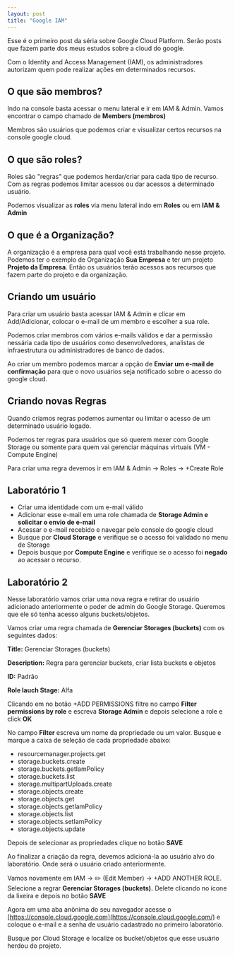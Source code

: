 ```yaml
---
layout: post
title: "Google IAM"
---
```


Esse é o primeiro post da séria sobre Google Cloud Platform. Serão posts que fazem parte dos meus estudos sobre a cloud do google.

Com o Identity and Access Management (IAM), os administradores autorizam quem pode realizar ações em determinados recursos.

## O que são membros?

Indo na console basta acessar o menu lateral e ir em IAM & Admin. Vamos encontrar o campo chamado de **Members (membros)**

Membros são usuários que podemos criar e visualizar certos recursos na console google cloud.

## O que são roles?

Roles são "regras" que podemos herdar/criar para cada tipo de recurso. Com as regras podemos limitar acessos ou dar acessos a determinado usuário.

Podemos visualizar as **roles** via menu lateral indo em **Roles** ou em **IAM & Admin**

## O que é a Organização?

A organização é a empresa para qual você está trabalhando nesse projeto. Podemos ter o exemplo de Organização **Sua Empresa** e ter um projeto **Projeto da Empresa**. Então os usuários terão acessos aos recursos que fazem parte do projeto e da organização.

## Criando um usuário

Para criar um usuário basta acessar IAM & Admin e clicar em Add/Adicionar, colocar o e-mail de um membro e escolher a sua role.

Podemos criar membros com vários e-mails válidos e dar a permissão nessária cada tipo de usuários como desenvolvedores, analistas de infraestrutura ou administradores de banco de dados.

Ao criar um membro podemos marcar a opção de **Enviar um e-mail de confirmação** para que o novo usuários seja notificado sobre o acesso do google cloud.

## Criando novas Regras

Quando criamos regras podemos aumentar ou limitar o acesso de um determinado usuário logado.

Podemos ter regras para usuários que só querem mexer com Google Storage ou somente para quem vai gerenciar máquinas virtuais (VM - Compute Engine)

Para criar uma regra devemos ir em IAM & Admin → Roles → +Create Role

## Laboratório 1

- Criar uma identidade com um e-mail válido
- Adicionar esse e-mail em uma role chamada de **Storage Admin e solicitar o envio de e-mail**
- Acessar o e-mail recebido e navegar pelo console do google cloud
- Busque por **Cloud Storage** e verifique se o acesso foi validado no menu de Storage
- Depois busque por **Compute Engine** e verifique se o acesso foi **negado** ao acessar o recurso.

## Laboratório 2

Nesse laboratório vamos criar uma nova regra e retirar do usuário adicionado anteriormente o poder de admin do Google Storage. Queremos que ele só tenha acesso alguns buckets/objetos.

Vamos criar uma regra chamada de **Gerenciar Storages (buckets)** com os seguintes dados:

**Title:** Gerenciar Storages (buckets)

**Description:** Regra para gerenciar buckets, criar lista buckets e objetos

**ID:** Padrão

**Role lauch Stage:** Alfa

Clicando em no botão +ADD PERMISSIONS filtre no campo **Filter permissions by role** e escreva **Storage Admin** e depois selecione a role e click **OK**

No campo **Filter** escreva um nome da propriedade ou um valor. Busque e marque a caixa de seleção de cada propriedade abaixo:

- resourcemanager.projects.get
- storage.buckets.create
- storage.buckets.getIamPolicy
- storage.buckets.list
- storage.multipartUploads.create
- storage.objects.create
- storage.objects.get
- storage.objects.getIamPolicy
- storage.objects.list
- storage.objects.setIamPolicy
- storage.objects.update

Depois de selecionar as propriedades clique no botão **SAVE**

Ao finalizar a criação da regra, devemos adicioná-la ao usuário alvo do laboratório. Onde será o usuário criado anteriormente.

Vamos novamente em IAM → ✏️ (Edit Member) → +ADD ANOTHER ROLE. Selecione a regrar **Gerenciar Storages (buckets).** Delete clicando no ícone da lixeira e depois no botão **SAVE**

Agora em uma aba anônima do seu navegador acesse o [https://console.cloud.google.com](https://console.cloud.google.com/) e coloque o e-mail e a senha de usuário cadastrado no primeiro laboratório.

Busque por Cloud Storage e localize os bucket/objetos que esse usuário herdou do projeto.
